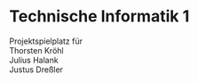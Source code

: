 # Technische Informatik 1

Projektspielplatz für  
Thorsten Kröhl  
Julius Halank  
Justus Dreßler 
